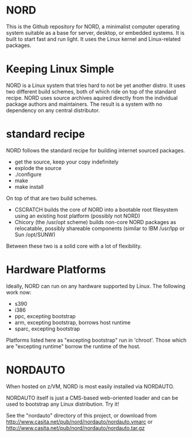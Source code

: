 NORD
====

This is the Github repository for NORD,
a minimalist computer operating system suitable as a base for
server, desktop, or embedded systems.  It is built to start fast
and run light.  It uses the Linux kernel and Linux-related packages.

Keeping Linux Simple
====================

NORD is a Linux system that tries hard to not be yet another distro.
It uses two different build schemes, both of which ride on top of
the standard recipe. NORD uses source archives aquired directly from
the individual package authors and maintainers. The result is a system
with no dependency on any central distributor.

standard recipe
===============

NORD follows the standard recipe for building internet sourced packages.

* get the source, keep your copy indefinitely
* explode the source
* ./configure
* make
* make install

On top of that are two build schemes.

* CSCRATCH
	builds the core of NORD into a bootable root filesystem
	using an existing host platform (possibly not NORD)
* Chicory (the /usr/opt scheme)
	builds non-core NORD packages as relocatable,
	possibly shareable components (similar to IBM /usr/lpp or Sun /opt/SUNW)

Between these two is a solid core with a lot of flexibility.

Hardware Platforms
==================

Ideally, NORD can run on any hardware supported by Linux.
The following work now:

* s390
* i386
* ppc, excepting bootstrap
* arm, excepting bootstrap, borrows host runtime
* sparc, excepting bootstrap

Platforms listed here as "excepting bootstrap" run in 'chroot'.
Those which are "excepting runtime" borrow the runtime of the host.

NORDAUTO
========

When hosted on z/VM, NORD is most easily installed via NORDAUTO.

NORDAUTO itself is just a CMS-based web-oriented loader
and can be used to bootstrap any Linux distribution.
Try it!

See the "nordauto" directory of this project, or download from
http://www.casita.net/pub/nord/nordauto/nordauto.vmarc
or
http://www.casita.net/pub/nord/nordauto/nordauto.tar.gz


